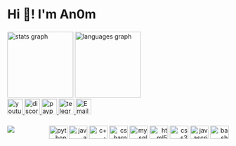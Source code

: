 <h1 align="left">Hi 👋! I'm An0m</h2>

###

<div align="left">
    <div>
        <img src="https://github-readme-stats.vercel.app/api?hide_title=false&hide_rank=false&show_icons=true&include_all_commits=true&count_private=false&disable_animations=false&theme=dracula&locale=en&hide_border=true&username=An0m" height="150" alt="stats graph"/>
        <img src="https://github-readme-stats.vercel.app/api/top-langs?locale=en&hide_title=false&layout=default&card_width=320&langs_count=5&theme=dracula&hide_border=true&username=An0m" height="150" alt="languages graph"/>
    </div>
    <div>
        <a href="https://www.youtube.com/channel/UC2wbNaDxZHPiEaK6qmjWkEQ" target="_blank">
            <img src="https://img.shields.io/static/v1?message=Youtube&logo=youtube&label=&color=FF0000&    logoColor=white&labelColor=&style=for-the-badge" height="35" alt="youtube logo"/>
        </a>
        <a href="https://discord.com/users/667804735910182957" target="_blank">
            <img src="https://img.shields.io/static/v1?message=Discord&logo=discord&label=&color=5865F2&    logoColor=white&labelColor=&style=for-the-badge" height="35" alt="discord logo"/>
        </a>
        <a href="https://www.paypal.me/An0n1mat10n" target="_blank">
            <img src="https://img.shields.io/static/v1?message=PayPal&logo=paypal&label=&color=00457C&  logoColor=white&labelColor=&style=for-the-badge" height="35" alt="paypal logo"/>
        </a>
        <a href="https://www.t.me/An0n1mat10n" target="_blank">
            <img src="https://img.shields.io/static/v1?message=Telegram&logo=telegram&label=&color=2CA5E0&  logoColor=white&labelColor=&style=for-the-badge" height="35" alt="telegram logo"/>
        </a>
        <a href="mailto:an0m.official@outlook.com" target="_blank">
            <img src="https://img.shields.io/static/v1?message=Email&logo=microsoft-outlook&label=& color=0078D4&logoColor=white&labelColor=&style=for-the-badge" height="35" alt="Email me"/>
        </a>
    </div>
</div>

###

<img align="left" src="https://visitor-badge.laobi.icu/badge?page_id=An0m.An0m&"/>

<div align="right">
  <img src="https://cdn.jsdelivr.net/gh/devicons/devicon/icons/python/python-original.svg" height="30" width="42" alt="python logo"/>
  <img src="https://cdn.jsdelivr.net/gh/devicons/devicon/icons/java/java-original.svg" height="30" width="42" alt="java logo"/>
  <img src="https://upload.wikimedia.org/wikipedia/commons/1/18/ISO_C%2B%2B_Logo.svg" height="30" width="42" alt="c++ logo"/>
  <img src="https://cdn.jsdelivr.net/gh/devicons/devicon/icons/csharp/csharp-original.svg" height="30" width="42" alt="csharp logo"/>
  <img src="https://cdn.jsdelivr.net/gh/devicons/devicon/icons/mysql/mysql-original.svg" height="30" width="42" alt="mysql logo"/>
  <img src="https://cdn.jsdelivr.net/gh/devicons/devicon/icons/html5/html5-original.svg" height="30" width="42" alt="html5 logo"/>
  <img src="https://cdn.jsdelivr.net/gh/devicons/devicon/icons/css3/css3-original.svg" height="30" width="42" alt="css3 logo"/>
  <img src="https://cdn.jsdelivr.net/gh/devicons/devicon/icons/javascript/javascript-original.svg" height="30" width="42" alt="javascript logo"/>
  <img src="https://cdn.jsdelivr.net/gh/devicons/devicon/icons/bash/bash-original.svg" height="30" width="42" alt="bash logo"/>
</div>

###
